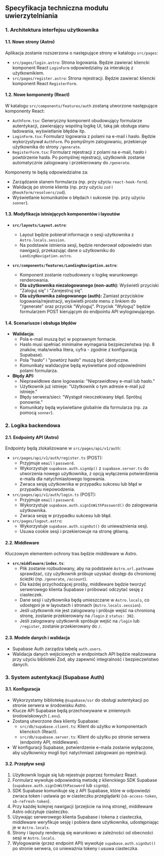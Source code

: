 ## Specyfikacja techniczna modułu uwierzytelniania

### 1. Architektura interfejsu użytkownika

#### 1.1. Nowe strony (Astro)

Aplikacja zostanie rozszerzona o następujące strony w katalogu `src/pages`:

- `src/pages/login.astro`: Strona logowania. Będzie zawierać kliencki komponent React `LoginForm` odpowiedzialny za interakcję z użytkownikiem.
- `src/pages/register.astro`: Strona rejestracji. Będzie zawierać kliencki komponent React `RegisterForm`.

#### 1.2. Nowe komponenty (React)

W katalogu `src/components/features/auth` zostaną utworzone następujące komponenty React:

- `AuthForm.tsx`: Generyczny komponent obudowujący formularze autentykacji, zawierający wspólną logikę UI, taką jak obsługa stanu ładowania, wyświetlanie błędów itp.
- `LoginForm.tsx`: Formularz logowania z polami na e-mail i hasło. Będzie wykorzystywał `AuthForm`. Po pomyślnym zalogowaniu, przekieruje użytkownika do strony `/generate`.
- `RegisterForm.tsx`: Formularz rejestracji z polami na e-mail, hasło i powtórzenie hasła. Po pomyślnej rejestracji, użytkownik zostanie automatycznie zalogowany i przekierowany do `/generate`.

Komponenty te będą odpowiedzialne za:
- Zarządzanie stanem formularza (np. przy użyciu `react-hook-form`).
- Walidację po stronie klienta (np. przy użyciu `zod` i `@hookform/resolvers/zod`).
- Wyświetlanie komunikatów o błędach i sukcesie (np. przy użyciu `sonner`).

#### 1.3. Modyfikacja istniejących komponentów i layoutów

- **`src/layouts/Layout.astro`**:
  - Layout będzie pobierał informacje o sesji użytkownika z `Astro.locals.session`.
  - Na podstawie istnienia sesji, będzie renderował odpowiedni stan nawigacji, przekazując dane o użytkowniku do `LandingNavigation.astro`.

- **`src/components/features/LandingNavigation.astro`**:
  - Komponent zostanie rozbudowany o logikę warunkowego renderowania.
  - **Dla użytkownika niezalogowanego (non-auth):** Wyświetli przyciski "Zaloguj się" i "Zarejestruj się".
  - **Dla użytkownika zalogowanego (auth):** Zamiast przycisków logowania/rejestracji, wyświetli proste menu z linkiem do "/generate" oraz przycisk "Wyloguj". Przycisk "Wyloguj" będzie formularzem POST kierującym do endpointu API wylogowującego.

#### 1.4. Scenariusze i obsługa błędów

- **Walidacja:**
  - Pola e-mail muszą być w poprawnym formacie.
  - Hasło musi spełniać minimalne wymagania bezpieczeństwa (np. 8 znaków, mała/wielka litera, cyfra - zgodnie z konfiguracją Supabase).
  - Pola "hasło" i "powtórz hasło" muszą być identyczne.
  - Komunikaty walidacyjne będą wyświetlane pod odpowiednimi polami formularza.
- **Błędy API:**
  - Nieprawidłowe dane logowania: "Nieprawidłowy e-mail lub hasło."
  - Użytkownik już istnieje: "Użytkownik o tym adresie e-mail już istnieje."
  - Błędy serwera/sieci: "Wystąpił nieoczekiwany błąd. Spróbuj ponownie."
  - Komunikaty będą wyświetlane globalnie dla formularza (np. za pomocą `sonner`).

### 2. Logika backendowa

#### 2.1. Endpointy API (Astro)

Endpointy będą zlokalizowane w `src/pages/api/v1/auth`:

- `src/pages/api/v1/auth/register.ts` (POST):
  - Przyjmuje `email` i `password`.
  - Wykorzystuje `supabase.auth.signUp()` z `supabase.server.ts` do utworzenia nowego użytkownika, z opcją wyłączenia potwierdzenia e-maila dla natychmiastowego logowania.
  - Zwraca sesję użytkownika w przypadku sukcesu lub błąd w przypadku niepowodzenia.
- `src/pages/api/v1/auth/login.ts` (POST):
  - Przyjmuje `email` i `password`.
  - Wykorzystuje `supabase.auth.signInWithPassword()` do zalogowania użytkownika.
  - Zwraca sesję w przypadku sukcesu lub błąd.
- `src/pages/logout.astro`:
  - Wykorzystuje `supabase.auth.signOut()` do unieważnienia sesji.
  - Usuwa cookie sesji i przekierowuje na stronę główną.

#### 2.2. Middleware

Kluczowym elementem ochrony tras będzie middleware w Astro.

- **`src/middleware/index.ts`**:
  - Plik zostanie rozbudowany, aby na podstawie `Astro.url.pathname` sprawdzać, czy użytkownik próbuje uzyskać dostęp do chronionej ścieżki (np. `/generate`, `/account`).
  - Dla każdej przychodzącej prośby, middleware będzie tworzyć serwerowego klienta Supabase i próbować odczytać sesję z ciasteczek.
  - Dane sesji i użytkownika będą umieszczane w `Astro.locals`, co udostępni je w layoutach i stronach (`Astro.locals.session`).
  - Jeśli użytkownik nie jest zalogowany i próbuje wejść na chronioną stronę, zostanie przekierowany na `/login` z `status: 302`.
  - Jeśli zalogowany użytkownik spróbuje wejść na `/login` lub `/register`, zostanie przekierowany do `/`.

#### 2.3. Modele danych i walidacja

- Supabase Auth zarządza tabelą `auth.users`.
- Walidacja danych wejściowych w endpointach API będzie realizowana przy użyciu biblioteki Zod, aby zapewnić integralność i bezpieczeństwo danych.

### 3. System autentykacji (Supabase Auth)

#### 3.1. Konfiguracja

- Wykorzystamy bibliotekę `@supabase/ssr` do obsługi autentykacji po stronie serwera w środowisku Astro.
- Klucze API Supabase będą przechowywane w zmiennych środowiskowych (`.env`).
- Zostaną utworzone dwa klienty Supabase:
  - `src/db/supabase.client.ts`: Klient do użytku w komponentach klienckich (React).
  - `src/db/supabase.server.ts`: Klient do użytku po stronie serwera (endpointy API, middleware).
- W konfiguracji Supabase, potwierdzenie e-maila zostanie wyłączone, aby użytkownicy mogli być natychmiast zalogowani po rejestracji.

#### 3.2. Przepływ sesji

1. Użytkownik loguje się lub rejestruje poprzez formularz React.
2. Formularz wywołuje odpowiednią metodę z klienckiego SDK Supabase (`supabase.auth.signInWithPassword` lub `signUp`).
3. SDK Supabase komunikuje się z API Supabase, które w odpowiedzi zwraca token i ustawia go w ciasteczku przeglądarki (`sb-access-token`, `sb-refresh-token`).
4. Przy każdej kolejnej nawigacji (przejście na inną stronę), middleware Astro odczytuje ciasteczko.
5. Używając serwerowego klienta Supabase i tokena z ciasteczka, middleware weryfikuje sesję i pobiera dane użytkownika, udostępniając je w `Astro.locals`.
6. Strony i layouty renderują się warunkowo w zależności od obecności sesji w `Astro.locals`.
7. Wylogowanie (przez endpoint API) wywołuje `supabase.auth.signOut()` po stronie serwera, co unieważnia tokeny i usuwa ciasteczka.
